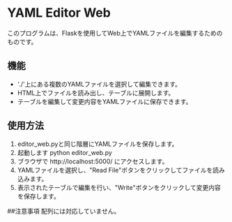 # YAML Editor Web

このプログラムは、Flaskを使用してWeb上でYAMLファイルを編集するためのものです。

## 機能

- './'上にある複数のYAMLファイルを選択して編集できます。
- HTML上でファイルを読み出し、テーブルに展開します。
- テーブルを編集して変更内容をYAMLファイルに保存できます。

## 使用方法

1. editor_web.pyと同じ階層にYAMLファイルを保存します。
2. 起動します python editor_web.py
3. ブラウザで http://localhost:5000/ にアクセスします。
4. YAMLファイルを選択し、"Read File"ボタンをクリックしてファイルを読み込みます。
5. 表示されたテーブルで編集を行い、"Write"ボタンをクリックして変更内容を保存します。

##注意事項
配列には対応していません。
